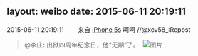 layout: weibo
date: 2015-06-11 20:19:11
---
2015-06-11 20:19:11  &nbsp;&nbsp;&nbsp;&nbsp;&nbsp;&nbsp; 来自 <a href="sinaweibo://customweibosource" rel="nofollow">iPhone 5s</a>
呵呵 //@xcv58_:Repost
>  @李庄: 出狱四周年纪念日，他“无期”了。 ​​​
>  ![图片](https://ww1.sinaimg.cn/large/89aa0dcdjw1et0d99gttxj20f508174i.jpg)
